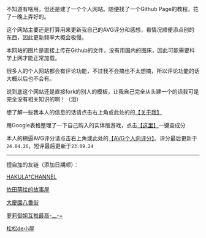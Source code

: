 不知道有啥用，但还是建了一个个人网站。随便找了一个Github Page的教程，花了一晚上弄好的。

这个网站主要还是打算用来更新我自己的AVG评分和感想，看情况顺便添点别的东西，因此更新频率大概会极慢。

本网站的图片是直接上传在Github的文件，没有用国内的图床，因此可能需要科学上网才能正常加载。

很多人的个人网站都会有评论功能，不过我不会搞也不太想搞，所以评论功能的话大概以后也不会有。

说到底这个网站还是直接fork的别人的模板，让我自己完全从头建一个的话我可是完全没有相关知识的啊！（泪）

想了解一些我本人的信息的话请点击右上角或此处的的[【关于我】](izumimorin.github.io/about)

用Google表格整理了一下自己购入的实体版游戏，点击[【这里】](https://docs.google.com/spreadsheets/d/1AMEp5xzmPaDwRYwGishtHLkdQUnRpqaYk1bobezuWNw/edit?usp=sharing)一键查成分

本人的糊逼AVG评分请点击右上角或此处的[【AVG个人向评分】](izumimorin.github.io/avg)。评分最后更新于`24.04.26`，短评最后更新于`23.09.24`

---

擅自加的友链（添加日期顺）：

[HAKULA†CHANNEL](https://hakula.xyz/)

[依田萌绘的故事屋](https://yoro.xyz/)

[大慶園八番街](https://yysb.moe/)

[萝莉御姐互推最高-__-+](https://djlain.com/)

[松松de小屋](https://ssdh233.me/)
